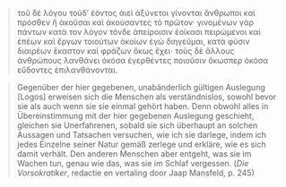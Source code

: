 > τοῦ δὲ λόγου τοῦδ’ ἐόντος ἀιεὶ ἀξύνετοι γίνονται ἄνθρωποι καὶ πρόσθεν ἢ ἀκοῦσαι καὶ ἀκούσαντες τὸ πρῶτον· γινομένων γὰρ πάντων κατὰ τον λόγον τόνδε ἀπείροισιν ἐοίκασι πειρώμενοι καὶ ἐπέων καὶ ἔργων τοιούτων ὁκοίων ἐγὼ διηγεῦμαι, κατὰ φύσιν διαιρέων ἕκαστον καὶ φράζων ὅκως ἔχει· τοὺς δὲ ἄλλους ἀνθρώπους λανθάνει ὁκόσα ἐγερθέντες ποιοῦσιν ὅκωσπερ ὁκόσα εὕδοντες ἐπιλανθάνονται.

> Gegenüber der hier gegebenen, unabänderlich gültigen Auslegung \[Logos\] erweisen sich die Menschen als verständnislos, sowohl bevor sie als auch wenn sie sie einmal gehört haben. Denn obwohl alles in Übereinstimmung mit der hier gegebenen Auslegung geschieht, gleichen sie Unerfahrenen, sobald sie sich überhaupt an solchen Aussagen und Tatsachen versuchen, wie ich sie darlege, indem ich jedes Einzelne seiner Natur gemäß zerlege und erkläre, wie es sich damit verhält. Den anderen Menschen aber entgeht, was sie im Wachen tun, genau wie das, was sie im Schlaf vergessen. (_Die Vorsokratiker_, redactie en vertaling door Jaap Mansfeld, p. 245)
